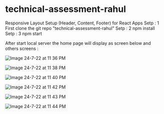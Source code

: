 # technical-assessment-rahul

Responsive Layout Setup (Header, Content, Footer) for React Apps
Setp : 1 First clone the git repo "technical-assessment-rahul"
Setp : 2 npm install
Setp : 3 npm start

After start local server the home page will display as screen below and others screens :

![Image 24-7-22 at 11 36 PM](https://user-images.githubusercontent.com/21281276/180654830-d36525bd-5e46-470b-b020-44a299b08e65.JPG)

![Image 24-7-22 at 11 38 PM](https://user-images.githubusercontent.com/21281276/180654912-05c56d18-e5b7-4c42-a60e-761bc8d43dd8.JPG)

![Image 24-7-22 at 11 40 PM](https://user-images.githubusercontent.com/21281276/180654966-9187fe8b-5780-41a1-8299-a079b3986f20.JPG)

![Image 24-7-22 at 11 42 PM](https://user-images.githubusercontent.com/21281276/180655081-5f2aa0c1-c1aa-4d9b-b0e8-cdfd524ba779.JPG)

![Image 24-7-22 at 11 43 PM](https://user-images.githubusercontent.com/21281276/180655123-3f51491b-b337-4de2-b42a-fcd2913a3e3c.JPG)

![Image 24-7-22 at 11 44 PM](https://user-images.githubusercontent.com/21281276/180655192-f5657013-57a0-4b57-a860-528df52dd669.JPG)
